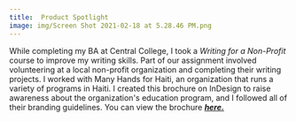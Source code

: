 ```yaml
---
title:  Product Spotlight
image: img/Screen Shot 2021-02-18 at 5.28.46 PM.png
---
```


While completing my BA at Central College, I took a *Writing for a Non-Profit* course to improve my writing skills. Part of our assignment involved volunteering at a local non-profit organization and completing their writing projects. I worked with Many Hands for Haiti, an organization that runs a variety of programs in Haiti. I created this brochure on InDesign to raise awareness about the organization's education program, and I followed all of their branding guidelines. You can view the brochure *<a href="documentsfolder1/45ad04_134fb8b991e7471db611a5c2c9a8fc17.pdf" target="_blank">***here.***</a>* 

